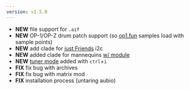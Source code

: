 ```yaml
---
version: v1.5.0
---
```

- **NEW** file support for `.aif`
- **NEW** OP-1/OP-Z drum patch support (so [op1.fun](https://op1.fun) samples load with sample points)
- **NEW** add clade for [just Friends](https://zxcvbn.norns.online/#just-friends) i2c
- **NEW** added clade for mannequins [w/ module](https://zxcvbn.norns.online/#w-syn)
- **NEW** [tuner mode](https://zxcvbn.norns.online/#tuner) added with `ctrl`+`i`
- **FIX** fix bug with archives
- **FIX** fix bug with matrix mod
- **FIX** installation process (untaring aubio)